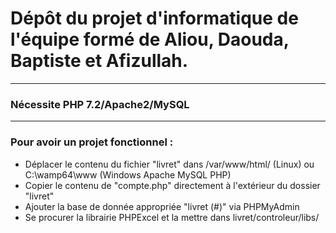 # Dépôt du projet d'informatique de l'équipe formé de Aliou, Daouda, Baptiste et Afizullah.

----------
### Nécessite PHP 7.2/Apache2/MySQL

----------

### Pour avoir un projet fonctionnel :

- Déplacer le contenu du fichier "livret" dans /var/www/html/ (Linux)
										ou  C:\wamp64\www	(Windows Apache MySQL PHP)
- Copier le contenu de "compte.php" directement à l'extérieur du dossier "livret"
- Ajouter la base de donnée appropriée "livret (#)" via PHPMyAdmin
- Se procurer la librairie PHPExcel et la mettre dans livret/controleur/libs/ 